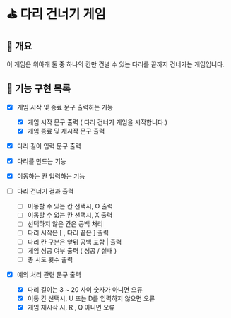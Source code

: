# ⛳️ 다리 건너기 게임

## 🎱 개요

이 게임은 위아래 둘 중 하나의 칸만 건널 수 있는 다리를 끝까지 건너가는 게임입니다.

## 🎒 기능 구현 목록

- [x] 게임 시작 및 종료 문구 출력하는 기능

  - [x] 게임 시작 문구 출력 ( 다리 건너기 게임을 시작합니다.)
  - [x] 게임 종료 및 재시작 문구 출력

- [x] 다리 길이 입력 문구 출력
- [x] 다리를 만드는 기능
- [x] 이동하는 칸 입력하는 기능
- [ ] 다리 건너기 결과 출력

  - [ ] 이동할 수 있는 칸 선택시, O 출력
  - [ ] 이동할 수 없는 칸 선택시, X 출력
  - [ ] 선택하지 않은 칸은 공백 처리
  - [ ] 다리 시작은 [ , 다리 끝은 ] 출력
  - [ ] 다리 칸 구분은 앞뒤 공백 포함 | 출력
  - [ ] 게임 성공 여부 출력 ( 성공 / 실패 )
  - [ ] 총 시도 횟수 출력

- [x] 예외 처리 관련 문구 출력
  - [x] 다리 길이는 3 ~ 20 사이 숫자가 아니면 오류
  - [x] 이동 칸 선택시, U 또는 D를 입력하지 않으면 오류
  - [x] 게임 재시작 시, R , Q 아니면 오류
